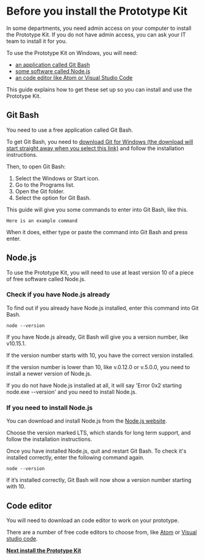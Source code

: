 # Before you install the Prototype Kit

In some departments, you need admin access on your computer to install the Prototype Kit. If you do not have admin access, you can ask your IT team to install it for you. 

To use the Prototype Kit on Windows, you will need:

- [an application called Git Bash](#git-bash)
- [some software called Node.js](#Node.js)
- [an code editor like Atom or Visual Studio Code](#html-text-editor)

This guide explains how to get these set up so you can install and use the Prototype Kit.

## Git Bash

You need to use a free application called Git Bash.

To get Git Bash, you need to [download Git for Windows (the download will start straight away when you select this link)](https://git-scm.com/download/win) and follow the installation instructions.

Then, to open Git Bash:

1. Select the Windows or Start icon.
2. Go to the Programs list.
3. Open the Git folder.
4. Select the option for Git Bash.

This guide will give you some commands to enter into Git Bash, like this. 

`Here is an example command` 

When it does, either type or paste the command into Git Bash and press enter.

## Node.js

To use the Prototype Kit, you will need to use at least version 10 of a piece of free software called Node.js.

### Check if you have Node.js already

To find out if you already have Node.js installed, enter this command into Git Bash.

`node --version`

If you have Node.js already, Git Bash will give you a version number, like v10.15.1.

If the version number starts with 10, you have the correct version installed.

If the version number is lower than 10, like v.0.12.0 or v.5.0.0, you need to install a newer version of Node.js.

If you do not have Node.js installed at all, it will say 'Error 0x2 starting node.exe --version' and you need to install Node.js.

### If you need to install Node.js

You can download and install Node.js from the [Node.js website](https://nodejs.org/en/). 

Choose the version marked LTS, which stands for long term support, and follow the installation instructions.

Once you have installed Node.js, quit and restart Git Bash. To check it's installed correctly, enter the following command again.

`node --version`

If it’s installed correctly, Git Bash will now show a version number starting with 10.

## Code editor

You will need to download an code editor to work on your prototype. 

There are a number of free code editors to choose from, like [Atom](https://atom.io/) or [Visual studio code](https://code.visualstudio.com/).

**[Next install the Prototype Kit](/docs/get-started/windows-installation-guide/install-the-kit)**
